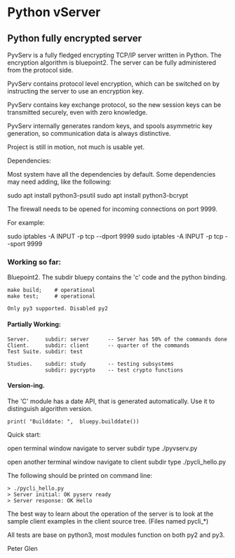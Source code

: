 #                                Python vServer
## 	Python fully encrypted server
  
 PyvServ is a fully fledged encrypting TCP/IP server written in Python. The
encryption algorithm is bluepoint2. The server can be fully administered from
the protocol side.

 PyvServ contains protocol level encryption, which can be switched on by
instructing the server to use an encryption key.

 PyvServ contains key exchange protocol, so the new session keys
can be transmitted securely, even with zero knowledge.

 PyvServ internally generates random keys, and spools asymmetric key generation,
so communication data is always distinctive.

 Project is still in motion, not much is usable yet.

 Dependencies:

 Most system have all the dependencies by default. Some dependencies may need adding,
like the following:

sudo apt install python3-psutil
sudo apt install python3-bcrypt

 The firewall needs to be opened for incoming connections on port 9999.

For example:

sudo iptables -A INPUT -p tcp --dport 9999
sudo iptables -A INPUT -p tcp --sport 9999


### Working so far:

 Bluepoint2. The subdir bluepy contains the 'c' code and the python binding.

    make build;    # operational
    make test;     # operational

    Only py3 supported. Disabled py2

#### Partially Working:

    Server.     subdir: server      -- Server has 50% of the commands done
    Client.     subdir: client      -- quarter of the commands
    Test Suite. subdir: test

    Studies.    subdir: study       -- testing subsystems
                subdir: pycrypto    -- test crypto functions

#### Version-ing.

  The 'C' module has a date API, that is generated automatically. Use it to
distinguish algorithm version.

    print( "Builddate: ",  bluepy.builddate())

Quick start:

  open terminal window
  navigate to server subdir
  type ./pyvserv.py

  open another terminal window
  navigate to client subdir
  type ./pycli_hello.py

The following should be printed on command line:

    > ./pycli_hello.py
    > Server initial: OK pyserv ready
    > Server response: OK Hello

 The best way to learn about the operation of the server is to look at the
sample client examples in the client source tree. (Files named pycli_*)

All tests are base on python3, most modules function on both py2 and py3.

Peter Glen



